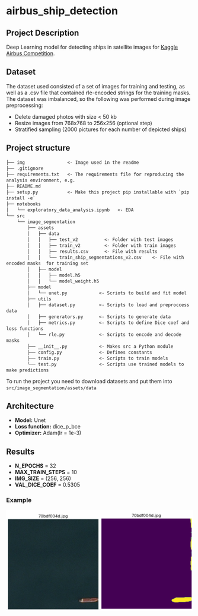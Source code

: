 # airbus_ship_detection
## Project Description
Deep Learning model for detecting ships in satellite images for [Kaggle Airbus Competition](https://www.kaggle.com/c/airbus-ship-detection). 

## Dataset
The dataset used consisted of a set of images for training and testing, as well as a .csv file that contained rle-encoded strings for the training masks.
The dataset was imbalanced, so the following was performed during image preprocessing:
* Delete damaged photos with size < 50 kb
* Resize images from 768x768 to 256x256 (optional step)
* Stratified sampling (2000 pictures for each number of depicted ships)

## Project structure
```
├── img                <- Image used in the readme
├── .gitignore
├── requirements.txt   <- The requirements file for reproducing the analysis environment, e.g.        
├── README.md 
├── setup.py           <- Make this project pip installable with `pip install -e`
├── notebooks
│   └── exploratory_data_analysis.ipynb   <- EDA
└── src
    └── image_segmentation
        ├── assets
        │   ├── data  
        │   │   ├── test_v2          <- Folder with test images
        │   │   ├── train_v2         <- Folder with train images
        │   │   ├── results.csv      <- File with results
        │   │   └── train_ship_segmentations_v2.csv    <- File with encoded masks  for training set
        │   ├── model
        │   │   ├── model.h5
        │   │   └── model_weight.h5
        ├── model
        │   └── unet.py            <- Scriots to build and fit model
        ├── utils
        │   ├── dataset.py         <- Scripts to load and preproccess data
        │   ├── generators.py      <- Scripts to generate data
        │   ├── metrics.py         <- Scripts to define Dice coef and loss functions
        │   └── rle.py             <- Scripts to encode and decode masks
        ├── __init__.py            <- Makes src a Python module
        ├── config.py              <- Defines constants
        ├── train.py               <- Scripts to train models
        └── test.py                <- Scripts use trained models to make predictions
```
To run the project you need to download datasets and put them into `src/image_segmentation/assets/data`

## Architecture
* **Model:** Unet
* **Loss function:** dice_p_bce
* **Optimizer:** Adam(lr = 1e-3)

## Results
* **N_EPOCHS** = 32
* **MAX_TRAIN_STEPS** = 10
* **IMG_SIZE** = (256, 256)
* **VAL_DICE_COEF** = 0.5305

### Example
![Example](img/example.png)
